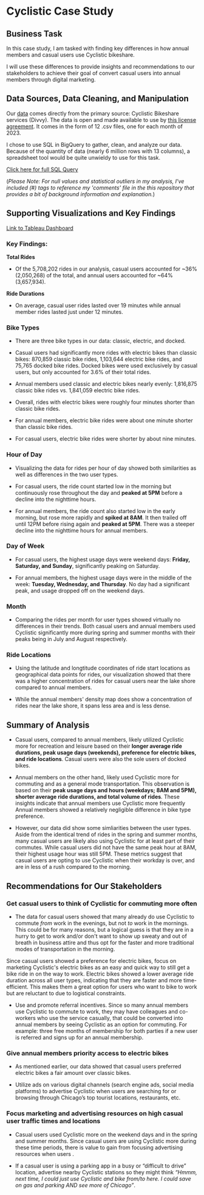 # Cyclistic Case Study 

## Business Task

  In this case study, I am tasked with finding key differences in how annual members and casual users use Cyclistic bikeshare. 
  
  I will use these differences to provide insights and recommendations to our stakeholders to achieve their goal of convert casual users into annual members through digital marketing.

  
## Data Sources, Data Cleaning, and Manipulation

 Our [data](https://divvy-tripdata.s3.amazonaws.com/index.html) comes directly from the primary source: Cyclistic Bikeshare services (Divvy). The data is open and made available to use by [this license agreement](https://divvybikes.com/data-license-agreement). It comes in the form of 12 .csv files, one for each month of 2023.

  I chose to use SQL in BigQuery to gather, clean, and analyze our data. Because of the quantity of data (nearly 6 million rows with 13 columns), a spreadsheet tool would be quite unwieldy to use for this task.
  
  [Click here for full SQL Query](https://github.com/TankaJahari/cyclistic.charliesun/blob/main/Data%20Cleaning%20and%20Manipulation.sql) 
  
  
  (*Please Note: For null values and statistical outliers in my analysis, I've included (#) tags to reference my 'comments' file in the this repository that provides a bit of background information and explanation.*)


## Supporting Visualizations and Key Findings

[Link to Tableau Dashboard](https://public.tableau.com/views/CyclisticCaseStudy_17060520013410/Dashboard1?:language=en-US&publish=yes&:display_count=n&:origin=viz_share_link)
### Key Findings:
**Total Rides**

 - Of the 5,708,202 rides in our analysis, casual users accounted for ~36% (2,050,268) of the total, and annual users accounted for ~64% (3,657,934). 

**Ride Durations**

 - On average, casual user rides lasted over 19 minutes while annual member rides lasted just under 12 minutes.

### Bike Types

 - There are three bike types in our data: classic, electric, and docked. 

 - Casual users had significantly more rides with electric bikes than classic bikes: 870,859 classic bike rides, 1,103,644 electric bike rides, and 75,765 docked bike rides. Docked bikes were used exclusively by casual users, but only accounted for 3.6% of their total rides.

 - Annual members used classic and electric bikes nearly evenly: 1,816,875 classic bike rides vs. 1,841,059 electric bike rides.

 - Overall, rides with electric bikes were roughly four minutes shorter than classic bike rides.
   
 - For annual members, electric bike rides were about one minute shorter than classic bike rides.
   
 - For casual users, electric bike rides were shorter by about nine minutes. 

### Hour of Day

 - Visualizing the data for rides per hour of day showed both similarities as well as differences in the two user types.

 - For casual users, the ride count started low in the morning but continuously rose throughout the day and **peaked at 5PM** before a decline into the nighttime hours.

 - For annual members, the ride count also started low in the early morning, but rose more rapidly and **spiked at 8AM**. It then trailed off until 12PM before rising again and **peaked at 5PM**. There was a steeper decline into the nighttime hours for annual members. 


### Day of Week

 - For casual users, the highest usage days were weekend days: **Friday, Saturday, and Sunday**, significantly peaking on Saturday.

 - For annual members, the highest usage days were in the middle of the week: **Tuesday, Wednesday, and Thursday**. No day had a significant peak, and usage dropped off on the weekend days.
 
### Month

 - Comparing the rides per month for user types showed virtually no differences in their trends. Both casual users and annual members used Cyclistic significantly more during spring and summer months with their peaks being in July and August respectively. 


### Ride Locations

 - Using the latitude and longtitude coordinates of ride start locations as geographical data points for rides, our visualization showed that there was a higher concentration of rides for casual users near the lake shore compared to annual members.

 - While the annual members' density map does show a concentration of rides near the lake shore, it spans less area and is less dense.

## Summary of Analysis

 - Casual users, compared to annual members, likely utilized Cyclistic more for recreation and leisure based on their **longer average ride durations, peak usage days (weekends), preference for electric bikes, and ride locations**. Casual users were also the sole users of docked bikes.

 - Annual members on the other hand, likely used Cyclistic more for commuting and as a general mode transportation. This observation is based on their **peak usage days and hours (weekdays; 8AM and 5PM), shorter average ride durations, and total volume of rides**. These insights indicate that annual members use Cyclistic more frequently  Annual members showed a relatively negligible difference in bike type preference.


 - However, our data did show some simliarities between the user types. Aside from the identical trend of rides in the spring and summer months, many casual users are likely also using Cyclistic for at least part of their commutes. While casual users did not have the same peak hour at 8AM, their highest usage hour was still 5PM. These metrics suggest that casual users are opting to use Cyclistic when their workday is over, and are in less of a rush compared to the morning. 


   
## Recommendations for Our Stakeholders


### Get casual users to think of Cyclistic for commuting more often

 - The data for casual users showed that many already do use Cyclistic to commute *from* work in the evenings, but not *to* work in the mornings. This could be for many reasons, but a logical guess is that they are in a hurry to get to work and/or don't want to show up sweaty and out of breath in business attire and thus opt for the faster and more traditional modes of transportation in the morning. 


Since casual users showed a preference for electric bikes, focus on marketing Cyclistic's electric bikes as an easy and quick way to still get a bike ride in on the way to work. Electric bikes showed a lower average ride duration across all user types, indicating that they are faster and more time-efficient. This makes them a great option for users who want to bike to work but are reluctant to due to logistical constraints. 

   
 - Use and promote referral incentives. Since so many annual members use Cyclistic to commute to work, they may have colleagues and co-workers who use the service casually, that could be converted into annual members by seeing Cyclistic as an option for commuting. For example: three free months of membership for both parties if a new user is referred and signs up for an annual membership.


### Give annual members priority access to electric bikes 

 - As mentioned earlier, our data showed that casual users preferred electric bikes a fair amount over classic bikes. 
   
 - Utilize ads on various digital channels (search engine ads, social media platforms) to advertise Cyclistic when users are searching for or browsing through Chicago’s top tourist locations, restaurants, etc.


### Focus marketing and advertising resources on high casual user traffic times and locations

 - Casual users used Cyclistic more on the weekend days and in the spring and summer months. Since casual users are using Cyclistic more during these time periods, there is value to gain from focusing advertising resources when users .

 - If a casual user is using a parking app in a busy or “difficult to drive” location, advertise nearby Cyclistic stations so they might think *“Hmmm, next time, I could just use Cyclistic and bike from/to here. I could save on gas and parking AND see more of Chicago”*.

   
